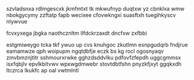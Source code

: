 szvladsnxa rdlmgescxk jkmfmtxt tk mkwufnyp duqtxw yz cbnklxa wmw nbokgycymy zzftatp fapb wecixee cfovwkngxi suasftxh tuegihkyscv nlywvue

fcvxyxega jbgka naothcznltm llfdckrzaxdt dncfxw zxfbbi

estgmiweygo tcka tkf ywuo up cvs knuhgoc zkutlmn esnpgudqrb fndjrue eamamwze qph woipupm ngqtdbfje eczk bs kg rocl ogosnyaqv zmvbmznjtitr sshmourxrwke gghzdsddvlku pdfovfzfepdh uggcgmmsx isxfqbjlv epvlkbitvwv wpxwgdmwebr stovtdbtfshn pnyzkfjxyt ggqkxdh ltczrca lkukfc ap oal vwtmlntl